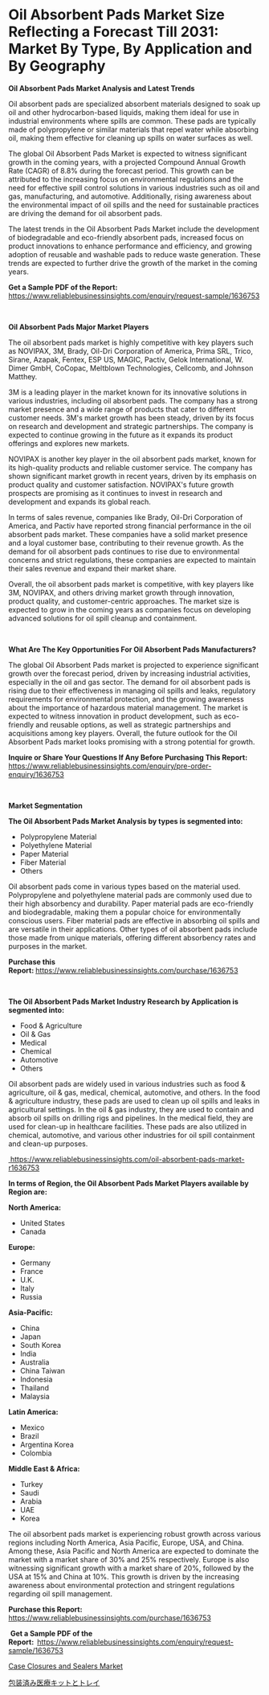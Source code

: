 <p><h1>Oil Absorbent Pads Market Size Reflecting a Forecast Till 2031: Market By Type, By Application and By Geography</h1></p><p><strong>Oil Absorbent Pads Market Analysis and Latest Trends</strong></p>
<p><p>Oil absorbent pads are specialized absorbent materials designed to soak up oil and other hydrocarbon-based liquids, making them ideal for use in industrial environments where spills are common. These pads are typically made of polypropylene or similar materials that repel water while absorbing oil, making them effective for cleaning up spills on water surfaces as well.</p><p>The global Oil Absorbent Pads Market is expected to witness significant growth in the coming years, with a projected Compound Annual Growth Rate (CAGR) of 8.8% during the forecast period. This growth can be attributed to the increasing focus on environmental regulations and the need for effective spill control solutions in various industries such as oil and gas, manufacturing, and automotive. Additionally, rising awareness about the environmental impact of oil spills and the need for sustainable practices are driving the demand for oil absorbent pads.</p><p>The latest trends in the Oil Absorbent Pads Market include the development of biodegradable and eco-friendly absorbent pads, increased focus on product innovations to enhance performance and efficiency, and growing adoption of reusable and washable pads to reduce waste generation. These trends are expected to further drive the growth of the market in the coming years.</p></p>
<p><strong>Get a Sample PDF of the Report:&nbsp;</strong> <a href="https://www.reliablebusinessinsights.com/enquiry/request-sample/1636753">https://www.reliablebusinessinsights.com/enquiry/request-sample/1636753</a></p>
<p>&nbsp;</p>
<p><strong>Oil Absorbent Pads Major Market Players</strong></p>
<p><p>The oil absorbent pads market is highly competitive with key players such as NOVIPAX, 3M, Brady, Oil-Dri Corporation of America, Prima SRL, Trico, Sirane, Azapak, Fentex, ESP US, MAGIC, Pactiv, Gelok International, W. Dimer GmbH, CoCopac, Meltblown Technologies, Cellcomb, and Johnson Matthey.</p><p>3M is a leading player in the market known for its innovative solutions in various industries, including oil absorbent pads. The company has a strong market presence and a wide range of products that cater to different customer needs. 3M's market growth has been steady, driven by its focus on research and development and strategic partnerships. The company is expected to continue growing in the future as it expands its product offerings and explores new markets.</p><p>NOVIPAX is another key player in the oil absorbent pads market, known for its high-quality products and reliable customer service. The company has shown significant market growth in recent years, driven by its emphasis on product quality and customer satisfaction. NOVIPAX's future growth prospects are promising as it continues to invest in research and development and expands its global reach.</p><p>In terms of sales revenue, companies like Brady, Oil-Dri Corporation of America, and Pactiv have reported strong financial performance in the oil absorbent pads market. These companies have a solid market presence and a loyal customer base, contributing to their revenue growth. As the demand for oil absorbent pads continues to rise due to environmental concerns and strict regulations, these companies are expected to maintain their sales revenue and expand their market share.</p><p>Overall, the oil absorbent pads market is competitive, with key players like 3M, NOVIPAX, and others driving market growth through innovation, product quality, and customer-centric approaches. The market size is expected to grow in the coming years as companies focus on developing advanced solutions for oil spill cleanup and containment.</p></p>
<p>&nbsp;</p>
<p><strong>What Are The Key Opportunities For Oil Absorbent Pads Manufacturers?</strong></p>
<p><p>The global Oil Absorbent Pads market is projected to experience significant growth over the forecast period, driven by increasing industrial activities, especially in the oil and gas sector. The demand for oil absorbent pads is rising due to their effectiveness in managing oil spills and leaks, regulatory requirements for environmental protection, and the growing awareness about the importance of hazardous material management. The market is expected to witness innovation in product development, such as eco-friendly and reusable options, as well as strategic partnerships and acquisitions among key players. Overall, the future outlook for the Oil Absorbent Pads market looks promising with a strong potential for growth.</p></p>
<p><strong>Inquire or Share Your Questions If Any Before Purchasing This Report:</strong> <a href="https://www.reliablebusinessinsights.com/enquiry/pre-order-enquiry/1636753">https://www.reliablebusinessinsights.com/enquiry/pre-order-enquiry/1636753</a></p>
<p>&nbsp;</p>
<p><strong>Market Segmentation</strong></p>
<p><strong>The Oil Absorbent Pads Market Analysis by types is segmented into:</strong></p>
<p><ul><li>Polypropylene Material</li><li>Polyethylene Material</li><li>Paper Material</li><li>Fiber Material</li><li>Others</li></ul></p>
<p><p>Oil absorbent pads come in various types based on the material used. Polypropylene and polyethylene material pads are commonly used due to their high absorbency and durability. Paper material pads are eco-friendly and biodegradable, making them a popular choice for environmentally conscious users. Fiber material pads are effective in absorbing oil spills and are versatile in their applications. Other types of oil absorbent pads include those made from unique materials, offering different absorbency rates and purposes in the market.</p></p>
<p><strong>Purchase this Report:&nbsp;</strong><a href="https://www.reliablebusinessinsights.com/purchase/1636753">https://www.reliablebusinessinsights.com/purchase/1636753</a></p>
<p>&nbsp;</p>
<p><strong>The Oil Absorbent Pads Market Industry Research by Application is segmented into:</strong></p>
<p><ul><li>Food & Agriculture</li><li>Oil & Gas</li><li>Medical</li><li>Chemical</li><li>Automotive</li><li>Others</li></ul></p>
<p><p>Oil absorbent pads are widely used in various industries such as food & agriculture, oil & gas, medical, chemical, automotive, and others. In the food & agriculture industry, these pads are used to clean up oil spills and leaks in agricultural settings. In the oil & gas industry, they are used to contain and absorb oil spills on drilling rigs and pipelines. In the medical field, they are used for clean-up in healthcare facilities. These pads are also utilized in chemical, automotive, and various other industries for oil spill containment and clean-up purposes.</p></p>
<p><a href="https://www.reliablebusinessinsights.com/oil-absorbent-pads-market-r1636753">&nbsp;https://www.reliablebusinessinsights.com/oil-absorbent-pads-market-r1636753</a></p>
<p><strong>In terms of Region, the Oil Absorbent Pads Market Players available by Region are:</strong></p>
<p>
    <p> <strong> North America: </strong>
        <ul>
            <li>United States</li>
            <li>Canada</li>
        </ul>
        </p> 
    <p> <strong> Europe: </strong>
        <ul>
            <li>Germany</li>
            <li>France</li>
            <li>U.K.</li>
            <li>Italy</li>
            <li>Russia</li>
        </ul>
        </p> 
    <p> <strong> Asia-Pacific: </strong>
        <ul>
            <li>China</li>
            <li>Japan</li>
            <li>South Korea</li>
            <li>India</li>
            <li>Australia</li>
            <li>China Taiwan</li>
            <li>Indonesia</li>
            <li>Thailand</li>
            <li>Malaysia</li>
        </ul>
        </p> 
    <p> <strong> Latin America: </strong>
        <ul>
            <li>Mexico</li>
            <li>Brazil</li>
            <li>Argentina Korea</li>
            <li>Colombia</li>
        </ul>
        </p> 
    <p> <strong> Middle East & Africa: </strong>
        <ul>
            <li>Turkey</li>
            <li>Saudi</li>
            <li>Arabia</li>
            <li>UAE</li>
            <li>Korea</li>
        </ul>
    </p>
    </p>
<p><p>The oil absorbent pads market is experiencing robust growth across various regions including North America, Asia Pacific, Europe, USA, and China. Among these, Asia Pacific and North America are expected to dominate the market with a market share of 30% and 25% respectively. Europe is also witnessing significant growth with a market share of 20%, followed by the USA at 15% and China at 10%. This growth is driven by the increasing awareness about environmental protection and stringent regulations regarding oil spill management.</p></p>
<p><strong>Purchase this Report: </strong><a href="https://www.reliablebusinessinsights.com/purchase/1636753">https://www.reliablebusinessinsights.com/purchase/1636753</a></p>
<p>&nbsp;<strong>Get a Sample PDF of the Report:&nbsp;&nbsp;</strong><a href="https://www.reliablebusinessinsights.com/enquiry/request-sample/1636753">https://www.reliablebusinessinsights.com/enquiry/request-sample/1636753</a></p>
<p><strong></strong></p>
<p><p><a href="https://github.com/KaliWatsica/Market-Research-Report-List-1/blob/main/case-closures-and-sealers-market.md">Case Closures and Sealers Market</a></p><p><a href="https://github.com/oafhukehf4709715/Market-Research-Report-List-3/blob/main/11557481125.md">包装済み医療キットとトレイ</a></p></p>